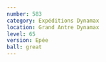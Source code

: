 ```yaml
---
number: 583
category: Expéditions Dynamax
location: Grand Antre Dynamax
level: 65
version: Epée
ball: great
---
```

